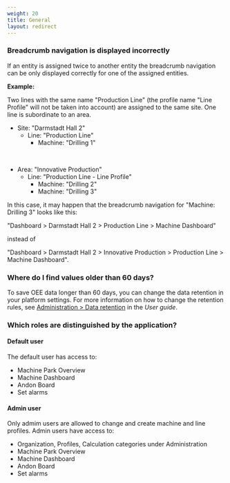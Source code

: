 ```yaml
---
weight: 20
title: General
layout: redirect
---
```


### Breadcrumb navigation is displayed incorrectly

If an entity is assigned twice to another entity the breadcrumb navigation can be only displayed correctly for one of the assigned entities.

**Example:**

 Two lines with the same name "Production Line" (the profile name "Line Profile" will not be taken into account) are assigned to the same site. One line is subordinate to an area.

* Site: "Darmstadt Hall 2"
  * Line: "Production Line"
    * Machine: "Drilling 1"

<br>

* Area: "Innovative Production"
  * Line: "Production Line - Line Profile"
      * Machine: "Drilling 2"
      * Machine: "Drilling 3"

In this case, it may happen that the breadcrumb navigation for "Machine: Drilling 3" looks like this:

 "Dashboard > Darmstadt Hall 2 > Production Line > Machine Dashboard"

 instead of

 "Dashboard > Darmstadt Hall 2 > Innovative Production > Production Line > Machine Dashboard".

### Where do I find values older than 60 days?

To save OEE data longer than 60 days, you can change the data retention in your platform settings. For more information on how to change the retention rules, see [Administration > Data retention](/users-guide/administration/#data-retention) in the *User guide*.

### Which roles are distinguished by the application?

#### Default user

The default user has access to:

* Machine Park Overview
* Machine Dashboard
* Andon Board
* Set alarms

#### Admin user

Only admim users are allowed to change and create machine and line profiles. Admin users have access to:

* Organization, Profiles, Calculation categories under Administration
* Machine Park Overview
* Machine Dashboard
* Andon Board
* Set alarms

